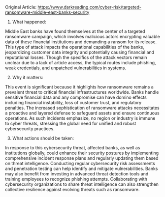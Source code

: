 Original Article: https://www.darkreading.com/cyber-risk/targeted-ransomware-middle-east-banks-security

1) What happened:

Middle East banks have found themselves at the center of a targeted ransomware campaign, which involves malicious actors encrypting valuable data of these financial institutions and demanding a ransom for its release. This type of attack impacts the operational capabilities of the banks, jeopardizing customer data integrity and potentially causing financial and reputational losses. Though the specifics of the attack vectors remain unclear due to a lack of article access, the typical routes include phishing, weak credentials, and unpatched vulnerabilities in systems.

2) Why it matters:

This event is significant because it highlights how ransomware remains a prevalent threat to critical financial infrastructures worldwide. Banks handle sensitive financial data and any compromise can have domino effects including financial instability, loss of customer trust, and regulatory penalties. The increased sophistication of ransomware attacks necessitates a proactive and layered defense to safeguard assets and ensure continuous operations. As such incidents emphasize, no region or industry is immune to cyber threats, stressing the global need for unified and robust cybersecurity practices.

3) What actions should be taken:

In response to this cybersecurity threat, affected banks, as well as institutions globally, could enhance their security postures by implementing comprehensive incident response plans and regularly updating them based on threat intelligence. Conducting regular cybersecurity risk assessments and penetration testing can help identify and mitigate vulnerabilities. Banks may also benefit from investing in advanced threat detection tools and training employees to recognize phishing attempts. Collaborating with cybersecurity organizations to share threat intelligence can also strengthen collective resilience against evolving threats such as ransomware.
